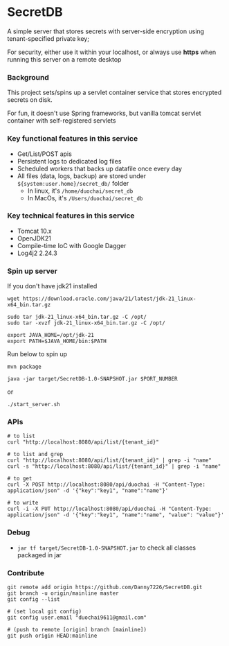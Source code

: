 # SecretDB
A simple server that stores secrets with server-side encryption using tenant-specified private key;

For security, either use it within your localhost, or always use **https** when running this server on a remote desktop

### Background
This project sets/spins up a servlet container service that stores encrypted secrets on disk.

For fun, it doesn't use Spring frameworks, but vanilla tomcat servlet container with self-registered servlets

### Key functional features in this service
* Get/List/POST apis
* Persistent logs to dedicated log files
* Scheduled workers that backs up datafile once every day
* All files (data, logs, backup) are stored under `${system:user.home}/secret_db/` folder
  * In linux, it's `/home/duochai/secret_db`
  * In MacOs, it's `/Users/duochai/secret_db`

### Key technical features in this service
* Tomcat 10.x
* OpenJDK21
* Compile-time IoC with Google Dagger
* Log4j2 2.24.3

### Spin up server
If you don't have jdk21 installed
```
wget https://download.oracle.com/java/21/latest/jdk-21_linux-x64_bin.tar.gz

sudo tar jdk-21_linux-x64_bin.tar.gz -C /opt/
sudo tar -xvzf jdk-21_linux-x64_bin.tar.gz -C /opt/

export JAVA_HOME=/opt/jdk-21
export PATH=$JAVA_HOME/bin:$PATH
```

Run below to spin up
```
mvn package

java -jar target/SecretDB-1.0-SNAPSHOT.jar $PORT_NUMBER
```

or 

```
./start_server.sh
```

### APIs
```
# to list
curl "http://localhost:8080/api/list/{tenant_id}" 

# to list and grep
curl "http://localhost:8080/api/list/{tenant_id}" | grep -i "name" 
curl -s "http://localhost:8080/api/list/{tenant_id}" | grep -i "name" 

# to get
curl -X POST http://localhost:8080/api/duochai -H "Content-Type: application/json" -d '{"key":"key1", "name":"name"}' 

# to write
curl -i -X PUT http://localhost:8080/api/duochai -H "Content-Type: application/json" -d '{"key":"key1", "name":"name", "value": "value"}'
```

### Debug
* `jar tf target/SecretDB-1.0-SNAPSHOT.jar` to check all classes packaged in jar

### Contribute
```
git remote add origin https://github.com/Danny7226/SecretDB.git
git branch -u origin/mainline master
git config --list

# (set local git config)
git config user.email "duochai9611@gmail.com"

# (push to remote [origin] branch [mainline])
git push origin HEAD:mainline
```